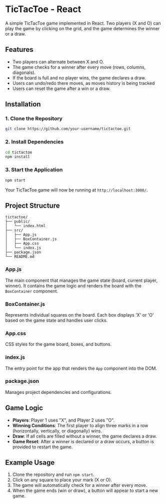 # TicTacToe - React

A simple TicTacToe game implemented in React. Two players (X and O) can play the game by clicking on the grid, and the game determines the winner or a draw.

## Features
- Two players can alternate between X and O.
- The game checks for a winner after every move (rows, columns, diagonals).
- If the board is full and no player wins, the game declares a draw.
- Users can undo/redo there moves, as moves history is being tracked
- Users can reset the game after a win or a draw.

## Installation

### 1. Clone the Repository

```bash
git clone https://github.com/your-username/tictactoe.git
```

### 2. Install Dependencies

```bash
cd tictactoe
npm install
```

### 3. Start the Application

```bash
npm start
```

Your TicTacToe game will now be running at `http://localhost:3000/`.

## Project Structure

```
tictactoe/
├── public/
│   └── index.html
├── src/
│   ├── App.js
│   ├── BoxContainer.js
│   ├── App.css
│   └── index.js
├── package.json
└── README.md
```

### **App.js**
The main component that manages the game state (board, current player, winner). It contains the game logic and renders the board with the `BoxContainer` component.

### **BoxContainer.js**
Represents individual squares on the board. Each box displays 'X' or 'O' based on the game state and handles user clicks.

### **App.css**
CSS styles for the game board, boxes, and buttons.

### **index.js**
The entry point for the app that renders the `App` component into the DOM.

### **package.json**
Manages project dependencies and configurations.

## Game Logic

- **Players**: Player 1 uses "X", and Player 2 uses "O".
- **Winning Conditions**: The first player to align three marks in a row (horizontally, vertically, or diagonally) wins.
- **Draw**: If all cells are filled without a winner, the game declares a draw.
- **Game Reset**: After a winner is declared or a draw occurs, a button is provided to restart the game.

## Example Usage

1. Clone the repository and run `npm start`.
2. Click on any square to place your mark (X or O).
3. The game will automatically check for a winner after every move.
5. When the game ends (win or draw), a button will appear to start a new game.
